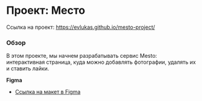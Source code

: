 # Проект: Место
Ссылка на проект: https://evlukas.github.io/mesto-project/

### Обзор
В этом проекте, мы начнем разрабатывать сервис Mesto: интерактивная страница, куда можно добавлять фотографии, удалять их и ставить лайки.

**Figma**

* [Ссылка на макет в Figma](https://www.figma.com/file/2cn9N9jSkmxD84oJik7xL7/JavaScript.-Sprint-4?node-id=0%3A1)
